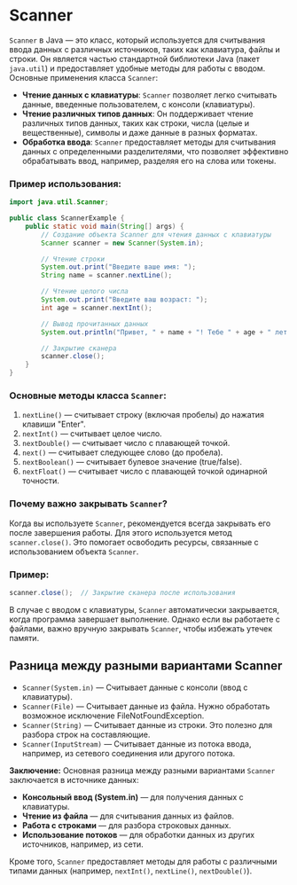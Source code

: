 # Scanner
`Scanner` в Java — это класс, который используется для считывания ввода данных с различных источников, таких как клавиатура, файлы и строки.
Он является частью стандартной библиотеки Java (пакет `java.util`) и предоставляет удобные методы для работы с вводом.
Основные применения класса `Scanner`:
+ **Чтение данных с клавиатуры**: `Scanner` позволяет легко считывать данные, введенные пользователем, с консоли (клавиатуры).
+ **Чтение различных типов данных**: Он поддерживает чтение различных типов данных, таких как строки, числа (целые и вещественные), символы и даже данные в разных форматах.
+ **Обработка ввода**: `Scanner` предоставляет методы для считывания данных с определенными разделителями, что позволяет эффективно обрабатывать ввод, например, разделяя его на слова или токены.
### Пример использования:
```java
import java.util.Scanner;

public class ScannerExample {
    public static void main(String[] args) {
        // Создание объекта Scanner для чтения данных с клавиатуры
        Scanner scanner = new Scanner(System.in);

        // Чтение строки
        System.out.print("Введите ваше имя: ");
        String name = scanner.nextLine();

        // Чтение целого числа
        System.out.print("Введите ваш возраст: ");
        int age = scanner.nextInt();

        // Вывод прочитанных данных
        System.out.println("Привет, " + name + "! Тебе " + age + " лет.");

        // Закрытие сканера
        scanner.close();
    }
}
```
### Основные методы класса `Scanner`:
1. `nextLine()` — считывает строку (включая пробелы) до нажатия клавиши "Enter".
2. `nextInt()` — считывает целое число.
3. `nextDouble()` — считывает число с плавающей точкой.
4. `next()` — считывает следующее слово (до пробела).
5. `nextBoolean()` — считывает булевое значение (true/false).
6. `nextFloat()` — считывает число с плавающей точкой одинарной точности.
### Почему важно закрывать `Scanner`?
Когда вы используете `Scanner`, рекомендуется всегда закрывать его после завершения работы. Для этого используется метод `scanner.close()`. Это помогает освободить ресурсы, связанные с использованием объекта `Scanner`.
### Пример:
```java
scanner.close();  // Закрытие сканера после использования
```

В случае с вводом с клавиатуры, `Scanner` автоматически закрывается, когда программа завершает выполнение. Однако если вы работаете с файлами, важно вручную закрывать `Scanner`, чтобы избежать утечек памяти.

## Разница между разными вариантами Scanner

+ `Scanner(System.in)` — Считывает данные с консоли (ввод с клавиатуры).
+ `Scanner(File)` — Считывает данные из файла. Нужно обработать возможное исключение FileNotFoundException.
+ `Scanner(String)` — Считывает данные из строки. Это полезно для разбора строк на составляющие.
+ `Scanner(InputStream)` — Считывает данные из потока ввода, например, из сетевого соединения или другого потока.

**Заключение:**
Основная разница между разными вариантами `Scanner` заключается в источнике данных:
+ **Консольный ввод (System.in)** — для получения данных с клавиатуры.
+ **Чтение из файла** — для считывания данных из файлов.
+ **Работа с строками** — для разбора строковых данных.
+ **Использование потоков** — для обработки данных из других источников, например, из сети.

Кроме того, `Scanner` предоставляет методы для работы с различными типами данных (например, `nextInt()`, `nextLine()`, `nextDouble()`).
